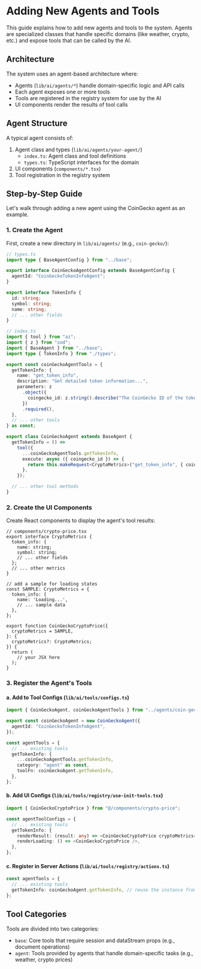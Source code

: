 # Adding New Agents and Tools

This guide explains how to add new agents and tools to the system. Agents are specialized classes that handle specific domains (like weather, crypto, etc.) and expose tools that can be called by the AI.

## Architecture

The system uses an agent-based architecture where:

- Agents (`lib/ai/agents/*`) handle domain-specific logic and API calls
- Each agent exposes one or more tools
- Tools are registered in the registry system for use by the AI
- UI components render the results of tool calls

## Agent Structure

A typical agent consists of:

1. Agent class and types (`lib/ai/agents/your-agent/`)
   - `index.ts`: Agent class and tool definitions
   - `types.ts`: TypeScript interfaces for the domain
2. UI components (`components/*.tsx`)
3. Tool registration in the registry system

## Step-by-Step Guide

Let's walk through adding a new agent using the CoinGecko agent as an example.

### 1. Create the Agent

First, create a new directory in `lib/ai/agents/` (e.g., `coin-gecko/`):

```typescript
// types.ts
import type { BaseAgentConfig } from "../base";

export interface CoinGeckoAgentConfig extends BaseAgentConfig {
  agentId: "CoinGeckoTokenInfoAgent";
}

export interface TokenInfo {
  id: string;
  symbol: string;
  name: string;
  // ... other fields
}

// index.ts
import { tool } from "ai";
import { z } from "zod";
import { BaseAgent } from "../base";
import type { TokenInfo } from "./types";

export const coinGeckoAgentTools = {
  getTokenInfo: {
    name: "get_token_info",
    description: "Get detailed token information...",
    parameters: z
      .object({
        coingecko_id: z.string().describe("The CoinGecko ID of the token"),
      })
      .required(),
  },
  // ... other tools
} as const;

export class CoinGeckoAgent extends BaseAgent {
  getTokenInfo = () =>
    tool({
      ...coinGeckoAgentTools.getTokenInfo,
      execute: async ({ coingecko_id }) => {
        return this.makeRequest<CryptoMetrics>("get_token_info", { coingecko_id });
      },
    });

  // ... other tool methods
}
```

### 2. Create the UI Components

Create React components to display the agent's tool results:

```tsx
// components/crypto-price.tsx
export interface CryptoMetrics {
  token_info: {
    name: string;
    symbol: string;
    // ... other fields
  };
  // ... other metrics
}

// add a sample for loading states
const SAMPLE: CryptoMetrics = {
  token_info: {
    name: 'Loading...',
    // ... sample data
  },
};

export function CoinGeckoCryptoPrice({
  cryptoMetrics = SAMPLE,
}: {
  cryptoMetrics?: CryptoMetrics;
}) {
  return (
    // your JSX here
  );
}
```

### 3. Register the Agent's Tools

#### a. Add to Tool Configs (`lib/ai/tools/configs.ts`)

```typescript
import { CoinGeckoAgent, coinGeckoAgentTools } from "../agents/coin-gecko";

export const coinGeckoAgent = new CoinGeckoAgent({
  agentId: "CoinGeckoTokenInfoAgent",
});

const agentTools = {
  // ... existing tools
  getTokenInfo: {
    ...coinGeckoAgentTools.getTokenInfo,
    category: "agent" as const,
    toolFn: coinGeckoAgent.getTokenInfo,
  },
};
```

#### b. Add UI Configs (`lib/ai/tools/registry/use-init-tools.tsx`)

```typescript
import { CoinGeckoCryptoPrice } from "@/components/crypto-price";

const agentToolConfigs = {
  // ... existing tools
  getTokenInfo: {
    renderResult: (result: any) => <CoinGeckoCryptoPrice cryptoMetrics={result} />,
    renderLoading: () => <CoinGeckoCryptoPrice />,
  },
};
```

#### c. Register in Server Actions (`lib/ai/tools/registry/actions.ts`)

```typescript
const agentTools = {
  // ... existing tools
  getTokenInfo: coinGeckoAgent.getTokenInfo, // reuse the instance from configs.ts
};
```

## Tool Categories

Tools are divided into two categories:

- `base`: Core tools that require session and dataStream props (e.g., document operations)
- `agent`: Tools provided by agents that handle domain-specific tasks (e.g., weather, crypto prices)
